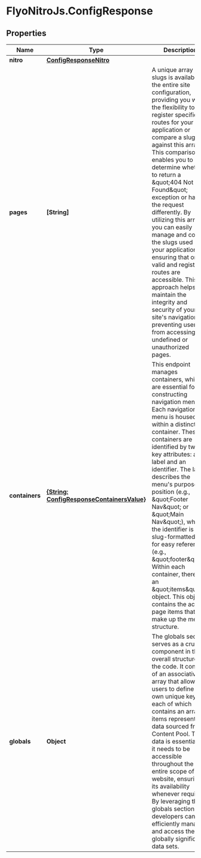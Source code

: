 # FlyoNitroJs.ConfigResponse

## Properties

Name | Type | Description | Notes
------------ | ------------- | ------------- | -------------
**nitro** | [**ConfigResponseNitro**](ConfigResponseNitro.md) |  | [optional] 
**pages** | **[String]** | A unique array of slugs is available for the entire site configuration, providing you with the flexibility to register specific routes for your application or compare a slug against this array. This comparison enables you to determine whether to return a \&quot;404 Not Found\&quot; exception or handle the request differently. By utilizing this array, you can easily manage and control the slugs used in your application, ensuring that only valid and registered routes are accessible. This approach helps maintain the integrity and security of your site&#39;s navigation, preventing users from accessing undefined or unauthorized pages. | [optional] 
**containers** | [**{String: ConfigResponseContainersValue}**](ConfigResponseContainersValue.md) | This endpoint manages containers, which are essential for constructing navigation menus. Each navigation menu is housed within a distinct container. These containers are identified by two key attributes: a label and an identifier. The label describes the menu&#39;s purpose or position (e.g., \&quot;Footer Nav\&quot; or \&quot;Main Nav\&quot;), while the identifier is a slug-formatted text for easy reference (e.g., \&quot;footer\&quot;). Within each container, there is an \&quot;items\&quot; object. This object contains the actual page items that make up the menu&#39;s structure. | [optional] 
**globals** | **Object** | The globals section serves as a crucial component in the overall structure of the code. It consists of an associative array that allows users to define their own unique keys, each of which contains an array of items representing data sourced from a Content Pool. This data is essential as it needs to be accessible throughout the entire scope of the website, ensuring its availability whenever required. By leveraging this globals section, developers can efficiently manage and access these globally significant data sets. | [optional] 


